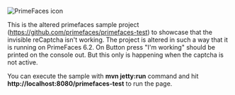 ![PrimeFaces icon](https://www.primefaces.org/wp-content/uploads/2016/10/prime_logo.png)


This is the altered primefaces sample project (https://github.com/primefaces/primefaces-test) to showcase that the invisible reCaptcha isn't working. The project is altered in such a way that it is running on PrimeFaces 6.2. On Button press "I'm working" should be printed on the console out. But this only is happening when the captcha is not active. 

You can execute the sample with <strong>mvn jetty:run</strong> command and hit <strong>http://localhost:8080/primefaces-test</strong> to run the page.
